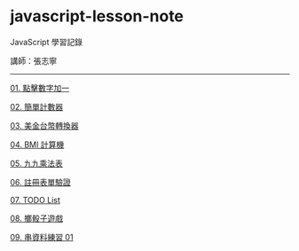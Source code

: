 # javascript-lesson-note

JavaScript 學習記錄

講師：張志寧

---

[01. 點擊數字加一](https://hitanyah.github.io/javascript-lesson-note/public/01.getElementById/index.html)

[02. 簡單計數器](https://hitanyah.github.io/javascript-lesson-note/public/02.簡單計數器/index.html)

[03. 美金台幣轉換器](https://hitanyah.github.io/javascript-lesson-note/public/03.美金台幣轉換器/index.html)

[04. BMI 計算機](https://hitanyah.github.io/javascript-lesson-note/public/04.BMI計算機/index.html)

[05. 九九乘法表](https://hitanyah.github.io/javascript-lesson-note/public/05.九九乘法表/index.html)

[06. 註冊表單驗證](https://hitanyah.github.io/javascript-lesson-note/public/06.註冊表單驗證/index.html)

[07. TODO List](https://hitanyah.github.io/javascript-lesson-note/public/07.TodoList/index.html)

[08. 擲骰子遊戲](https://hitanyah.github.io/javascript-lesson-note/public/08.擲骰子遊戲/index.html)

[09. 串資料練習 01](https://hitanyah.github.io/javascript-lesson-note/public/09.串資料練習01/index.html)
